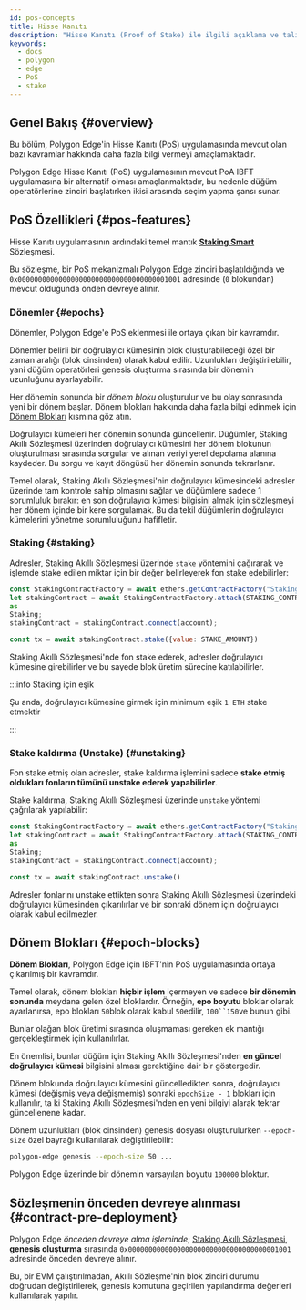 ```yaml
---
id: pos-concepts
title: Hisse Kanıtı
description: "Hisse Kanıtı (Proof of Stake) ile ilgili açıklama ve talimatlar."
keywords:
  - docs
  - polygon
  - edge
  - PoS
  - stake
---
```


## Genel Bakış {#overview}

Bu bölüm, Polygon Edge'in Hisse Kanıtı (PoS) uygulamasında mevcut olan bazı kavramlar hakkında
daha fazla bilgi vermeyi amaçlamaktadır.

Polygon Edge Hisse Kanıtı (PoS) uygulamasının mevcut PoA IBFT uygulamasına bir alternatif olması amaçlanmaktadır,
bu nedenle düğüm operatörlerine zinciri başlatırken ikisi arasında seçim yapma şansı sunar.

## PoS Özellikleri {#pos-features}

Hisse Kanıtı uygulamasının ardındaki temel mantık
**[Staking Smart](https://github.com/0xPolygon/staking-contracts/blob/main/contracts/Staking.sol)** Sözleşmesi.

Bu sözleşme, bir PoS mekanizmalı Polygon Edge zinciri başlatıldığında ve `0x0000000000000000000000000000000000001001` adresinde
(`0` blokundan) mevcut olduğunda önden devreye alınır.

### Dönemler {#epochs}

Dönemler, Polygon Edge'e PoS eklenmesi ile ortaya çıkan bir kavramdır.

Dönemler belirli bir doğrulayıcı kümesinin blok oluşturabileceği özel bir zaman aralığı (blok cinsinden) olarak kabul edilir.
Uzunlukları değiştirilebilir, yani düğüm operatörleri genesis oluşturma sırasında bir dönemin uzunluğunu ayarlayabilir.

Her dönemin sonunda bir _dönem bloku_ oluşturulur ve bu olay sonrasında yeni bir dönem başlar. Dönem blokları hakkında daha fazla bilgi edinmek için
[Dönem Blokları](/docs/edge/consensus/pos-concepts#epoch-blocks) kısmına göz atın.

Doğrulayıcı kümeleri her dönemin sonunda güncellenir. Düğümler, Staking Akıllı Sözleşmesi üzerinden doğrulayıcı kümesini
her dönem blokunun oluşturulması sırasında sorgular ve alınan veriyi yerel depolama alanına kaydeder. Bu sorgu ve kayıt döngüsü
her dönemin sonunda tekrarlanır.

Temel olarak, Staking Akıllı Sözleşmesi'nin doğrulayıcı kümesindeki adresler üzerinde tam kontrole sahip olmasını sağlar ve
düğümlere sadece 1 sorumluluk bırakır: en son doğrulayıcı kümesi bilgisini almak için sözleşmeyi her dönem içinde
bir kere sorgulamak. Bu da tekil düğümlerin doğrulayıcı kümelerini yönetme sorumluluğunu hafifletir.

### Staking {#staking}

Adresler, Staking Akıllı Sözleşmesi üzerinde `stake` yöntemini çağırarak ve işlemde stake edilen miktar için bir değer belirleyerek
fon stake edebilirler:

````js
const StakingContractFactory = await ethers.getContractFactory("Staking");
let stakingContract = await StakingContractFactory.attach(STAKING_CONTRACT_ADDRESS)
as
Staking;
stakingContract = stakingContract.connect(account);

const tx = await stakingContract.stake({value: STAKE_AMOUNT})
````

Staking Akıllı Sözleşmesi'nde fon stake ederek, adresler doğrulayıcı kümesine girebilirler ve bu sayede
blok üretim sürecine katılabilirler.

:::info Staking için eşik

Şu anda, doğrulayıcı kümesine girmek için minimum eşik `1 ETH` stake etmektir

:::

### Stake kaldırma (Unstake) {#unstaking}

Fon stake etmiş olan adresler, stake kaldırma işlemini sadece **stake etmiş oldukları fonların tümünü unstake ederek yapabilirler**.

Stake kaldırma, Staking Akıllı Sözleşmesi üzerinde `unstake` yöntemi çağrılarak yapılabilir:

````js
const StakingContractFactory = await ethers.getContractFactory("Staking");
let stakingContract = await StakingContractFactory.attach(STAKING_CONTRACT_ADDRESS)
as
Staking;
stakingContract = stakingContract.connect(account);

const tx = await stakingContract.unstake()
````

Adresler fonlarını unstake ettikten sonra Staking Akıllı Sözleşmesi üzerindeki doğrulayıcı kümesinden çıkarılırlar ve
bir sonraki dönem için doğrulayıcı olarak kabul edilmezler.

## Dönem Blokları {#epoch-blocks}

**Dönem Blokları**, Polygon Edge için IBFT'nin PoS uygulamasında ortaya çıkarılmış bir kavramdır.

Temel olarak, dönem blokları **hiçbir işlem** içermeyen ve sadece **bir dönemin sonunda** meydana gelen özel bloklardır.
Örneğin, **epo boyutu** bloklar olarak ayarlanırsa, epo blokları `50`blok olarak kabul `50`edilir, `100``150`ve bunun gibi.

Bunlar olağan blok üretimi sırasında oluşmaması gereken ek mantığı gerçekleştirmek için kullanılırlar.

En önemlisi, bunlar düğüm için Staking Akıllı Sözleşmesi'nden **en güncel doğrulayıcı kümesi** bilgisini
alması gerektiğine dair bir göstergedir.

Dönem blokunda doğrulayıcı kümesini güncelledikten sonra, doğrulayıcı kümesi (değişmiş veya değişmemiş)
sonraki `epochSize - 1` blokları için kullanılır, ta ki Staking Akıllı Sözleşmesi'nden en yeni bilgiyi alarak
tekrar güncellenene kadar.

Dönem uzunlukları (blok cinsinden) genesis dosyası oluşturulurken `--epoch-size` özel bayrağı kullanılarak değiştirilebilir:

```bash
polygon-edge genesis --epoch-size 50 ...
```

Polygon Edge üzerinde bir dönemin varsayılan boyutu `100000` bloktur.

## Sözleşmenin önceden devreye alınması {#contract-pre-deployment}

Polygon Edge _önceden devreye alma işleminde_;
[Staking Akıllı Sözleşmesi](https://github.com/0xPolygon/staking-contracts/blob/main/contracts/Staking.sol),
**genesis oluşturma** sırasında `0x0000000000000000000000000000000000001001` adresinde önceden devreye alınır.

Bu, bir EVM çalıştırılmadan, Akıllı Sözleşme'nin blok zinciri durumu doğrudan değiştirilerek,
genesis komutuna geçirilen yapılandırma değerleri kullanılarak yapılır.
